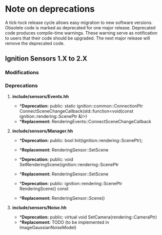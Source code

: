 # Note on deprecations
A tick-tock release cycle allows easy migration to new software versions.
Obsolete code is marked as deprecated for one major release.
Deprecated code produces compile-time warnings. These warning serve as
notification to users that their code should be upgraded. The next major
release will remove the deprecated code.


## Ignition Sensors 1.X to 2.X

### Modifications

### Deprecations

1. **include/sensors/Events.hh**
    + ***Deprecation:** public: static ignition::common::ConnectionPtr ConnectSceneChangeCallback(std::function<void(const ignition::rendering::ScenePtr &)>)
    + ***Replacement:** RenderingEvents::ConnectSceneChangeCallback

1. **include/sensors/Manager.hh**
    + ***Deprecation:** public: bool Init(ignition::rendering::ScenePtr);
    + ***Replacement:**  RenderingSensor::SetScene
    + ***Deprecation:** public: void SetRenderingScene(ignition::rendering::ScenePtr
    + ***Replacement:**  RenderingSensor::SetScene

    + ***Deprecation:** public: ignition::rendering::ScenePtr RenderingScene() const
    + ***Replacement:** RenderingSensor::Scene()

1. **include/sensors/Noise.hh**
    + ***Deprecation:** public: virtual void SetCamera(rendering::CameraPtr)
    + ***Replacement:**  TODO (to be implemented in ImageGaussianNoiseModel)


